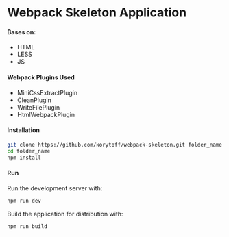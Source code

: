 # Webpack Skeleton Application

#### Bases on:

- HTML
- LESS
- JS

#### Webpack Plugins Used

- MiniCssExtractPlugin
- CleanPlugin
- WriteFilePlugin
- HtmlWebpackPlugin


#### Installation

```bash
git clone https://github.com/korytoff/webpack-skeleton.git folder_name
cd folder_name
npm install
```

#### Run

Run the development server with:

```bash
npm run dev
```

Build the application for distribution with:

```bash
npm run build
```